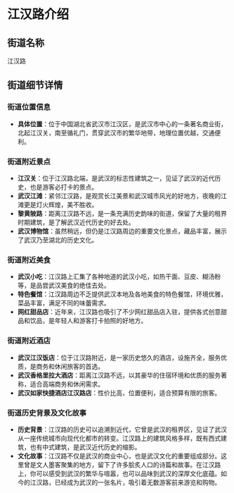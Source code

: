 # 江汉路介绍
 
## 街道名称
江汉路
 
## 街道细节详情
 
### 街道位置信息
- **具体位置**：位于中国湖北省武汉市江汉区，是武汉市中心的一条著名商业街，北起江汉关，南至循礼门，贯穿武汉市的繁华地带，地理位置优越，交通便利。
 
### 街道附近景点
- **江汉关**：位于江汉路北端，是武汉的标志性建筑之一，见证了武汉的近代历史，也是游客必打卡的景点。
- **武汉江滩**：紧邻江汉路，是观赏长江美景和武汉城市风光的好地方，夜晚的江滩更是灯火辉煌，美不胜收。
- **黎黄陂路**：距离江汉路不远，是一条充满历史韵味的街道，保留了大量的租界时期建筑，是了解武汉近代历史的好去处。
- **武汉博物馆**：虽然稍远，但仍是江汉路周边的重要文化景点，藏品丰富，展示了武汉乃至湖北的历史文化。
 
### 街道附近美食
- **武汉小吃**：江汉路上汇集了各种地道的武汉小吃，如热干面、豆皮、糊汤粉等，是品尝武汉美食的绝佳去处。
- **特色餐馆**：江汉路周边不乏提供武汉本地及各地美食的特色餐馆，环境优雅，菜品丰富，满足不同的味蕾需求。
- **网红甜品店**：近年来，江汉路也吸引了不少网红甜品店入驻，提供各式创意甜品和饮品，是年轻人和游客打卡拍照的好地方。
 
### 街道附近酒店
- **武汉江汉饭店**：位于江汉路附近，是一家历史悠久的酒店，设施齐全，服务优质，是商务和休闲旅客的首选。
- **武汉香格里拉大酒店**：距离江汉路不远，以其豪华的住宿环境和优质的服务著称，适合高端商务和休闲需求。
- **武汉如家快捷酒店江汉路店**：性价比高，位置便利，适合预算有限的旅客。
 
### 街道历史背景及文化故事
- **历史背景**：江汉路的历史可以追溯到近代，它曾是武汉的租界区，见证了武汉从一座传统城市向现代化都市的转变。江汉路上的建筑风格多样，既有西式建筑，也有中式建筑，是武汉近代历史的缩影。
- **文化故事**：江汉路不仅是武汉的商业中心，也是武汉文化的重要组成部分。这里曾是文人墨客聚集的地方，留下了许多脍炙人口的诗篇和故事。在江汉路上，你可以感受到武汉的繁华与喧嚣，也可以品味到武汉的深厚文化底蕴。如今的江汉路，已经成为武汉的一张名片，吸引着无数游客前来游览和购物。